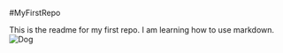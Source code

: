#MyFirstRepo

This is the readme for my first repo. I am learning how to use markdown.
![Dog](http://i667.photobucket.com/albums/vv37/afurr/041.jpg)